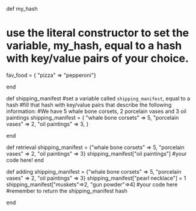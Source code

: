 def my_hash
  # use the literal constructor to set the variable, my_hash, equal to a hash with key/value pairs of your choice.
  fav_food = { "pizza" => "pepperoni"}

end


def shipping_manifest
  #set a variable called `shipping_manifest`, equal to a hash
  #fill that hash with key/value pairs that describe the following information:
  #We have 5 whale bone corsets, 2 porcelain vases and 3 oil paintings
  shipping_manifest = {
                        "whale bone corsets" => 5,
                        "porcelain vases" => 2,
                        "oil paintings" => 3,
                      }

end

def retrieval
  shipping_manifest = {"whale bone corsets" => 5, "porcelain vases" => 2, "oil paintings" => 3}
  shipping_manifest["oil paintings"]
  #your code here!
end

def adding
  shipping_manifest = {"whale bone corsets" => 5, "porcelain vases" => 2, "oil paintings" => 3}
  shipping_manifest["pearl necklace"] = 1
  shipping_manifest["muskets"=>2, "gun powder"=>4]
  #your code here
  #remember to return the shipping_manifest hash

end
